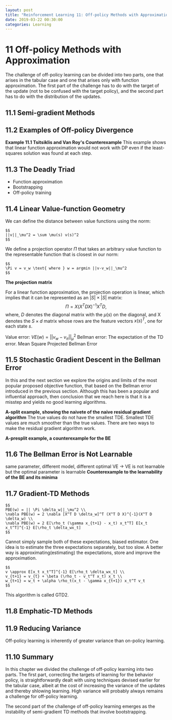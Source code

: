 ```yaml
---
layout: post
title: "Reinforcement Learning 11: Off-policy Methods with Approximation"
date: 2019-03-22 00:30:00
categories: Learning
---
```


# 11 Off-policy Methods with Approximation

The challenge of off-policy learning can be divided into two parts, one that arises in the tabular case and one that arises only with function approximation. The first part of the challenge has to do with the target of the update (not to be confused with the target policy), and the second part has to do with the distribution of the updates.

## 11.1 Semi-gradient Methods

## 11.2 Examples of Off-policy Divergence

**Example 11.1 Tsitsiklis and Van Roy's Counterexample** This example shows that linear function approximation would not work with DP even if the least-squares solution was found at each step.

## 11.3 The Deadly Triad
  * Function approximation
  * Bootstrapping
  * Off-policy training

## 11.4 Linear Value-function Geometry

We can define the distance between value functions using the norm:
```
$$
||v||_\mu^2 = \sum \mu(s) v(s)^2
$$
```
We define a projection operator $\Pi$ that takes an arbitrary value function to the representable function that is closest in our norm:
```
$$
\Pi v = v_w \text{ where } w = argmin ||v-v_w||_\mu^2
$$
```
**The projection matrix**

For a linear function approximation, the projection operation is linear, which implies that it can be represented as an $|S| \times |S|$ matrix:
$$
\Pi = X (X^T D X)^{-1} X^T D,
$$
where, $D$ denotes the diagonal matrix with the $\mu(s)$ on the diagonal, and X denotes the $S \times d$ matrix whose rows are the feature vectors $x(s)^T$, one for each state $s$. 

Value error: $VE(w) = || v_w - v_\pi ||_\mu^2$
Bellman error: The expectation of the TD error.
Mean Square Projected Bellman Error

## 11.5 Stochastic Gradient Descent in the Bellman Error

In this and the next section we explore the origins and limits of the most popular proposed objective function, that based on the Bellman error introduced in the previous section. Although this has been a popular and influential approach, then conclusion that we reach here is that it is a misstep and yields no good learning algorithms.

**A-split example, showing the naivete of the naive residual gradient algorithm**
The true values do not have the smallest TDE. Smallest TDE values are much smoother than the true values.
There are two ways to make the residual gradient algorithm work.

**A-presplit example, a counterexample for the BE**


## 11.6 The Bellman Error is Not Learnable

same parameter, different model, different optimal VE -> VE is not learnable
but the optimal parameter is learnable
**Counterexample to the learnability of the BE and its minima**

## 11.7 Gradient-TD Methods
```
$$
PBE(w) = || \Pi \delta_w||_\mu^2 \\
\nabla PBE(w) = 2 \nabla [X^T D \delta_w]^T (X^T D X)^{-1}(X^T D \delta_w) \\
\nabla PBE(w) = 2 E[\rho_t (\gamma x_{t+1} - x_t) x_t^T] E[x_t x_t^T]^{-1} E[\rho_t \delta_wx_t]
$$
```
Cannot simply sample both of these expectations, biased estimator.
One idea is to estimate the three expectations separately, but too slow.
A better way is approximating(estimating) the expectations, store and improve the approximation.
```
$$
v \approx E[x_t x_t^T]^{-1} E[\rho_t \delta_wx_t] \\
v_{t+1} = v_{t} + \beta (\rho_t - v_t^T x_t) x_t \\
w_{t+1} = w_t + \alpha \rho_t(x_t - \gamma x_{t+1}) x_t^T v_t
$$
```
This algorithm is called GTD2.

## 11.8 Emphatic-TD Methods


## 11.9 Reducing Variance

Off-policy learning is inherently of greater variance than on-policy learning.

## 11.10 Summary

In this chapter we divided the challenge of off-policy learning into two parts. The first part, correcting the targets of learning for the behavior policy, is straightforwardly dealt with using techniques devised earlier for the tabular case, albeit at the cost of increasing the variance of the updates and thereby shlowing learning. High variance will probably always remains a challenge for off-policy learning.

The second part of the challenge of off-policy learning emerges as the instability of semi-gradient TD methods that involve bootstrapping.



